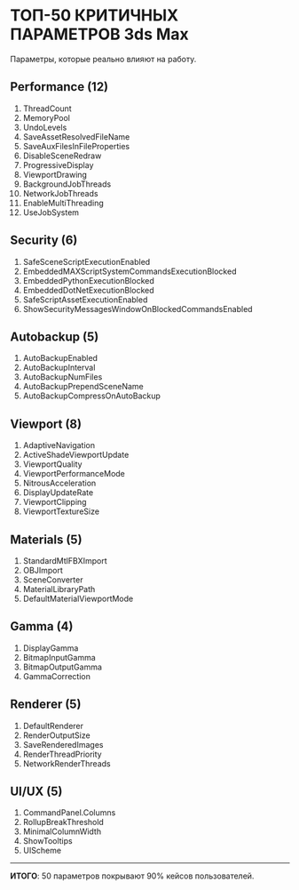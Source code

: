 # ТОП-50 КРИТИЧНЫХ ПАРАМЕТРОВ 3ds Max

Параметры, которые реально влияют на работу.

## Performance (12)
1. ThreadCount
2. MemoryPool
3. UndoLevels
4. SaveAssetResolvedFileName
5. SaveAuxFilesInFileProperties
6. DisableSceneRedraw
7. ProgressiveDisplay
8. ViewportDrawing
9. BackgroundJobThreads
10. NetworkJobThreads
11. EnableMultiThreading
12. UseJobSystem

## Security (6)
1. SafeSceneScriptExecutionEnabled
2. EmbeddedMAXScriptSystemCommandsExecutionBlocked
3. EmbeddedPythonExecutionBlocked
4. EmbeddedDotNetExecutionBlocked
5. SafeScriptAssetExecutionEnabled
6. ShowSecurityMessagesWindowOnBlockedCommandsEnabled

## Autobackup (5)
1. AutoBackupEnabled
2. AutoBackupInterval
3. AutoBackupNumFiles
4. AutoBackupPrependSceneName
5. AutoBackupCompressOnAutoBackup

## Viewport (8)
1. AdaptiveNavigation
2. ActiveShadeViewportUpdate
3. ViewportQuality
4. ViewportPerformanceMode
5. NitrousAcceleration
6. DisplayUpdateRate
7. ViewportClipping
8. ViewportTextureSize

## Materials (5)
1. StandardMtlFBXImport
2. OBJImport
3. SceneConverter
4. MaterialLibraryPath
5. DefaultMaterialViewportMode

## Gamma (4)
1. DisplayGamma
2. BitmapInputGamma
3. BitmapOutputGamma
4. GammaCorrection

## Renderer (5)
1. DefaultRenderer
2. RenderOutputSize
3. SaveRenderedImages
4. RenderThreadPriority
5. NetworkRenderThreads

## UI/UX (5)
1. CommandPanel.Columns
2. RollupBreakThreshold
3. MinimalColumnWidth
4. ShowTooltips
5. UIScheme

---

**ИТОГО**: 50 параметров покрывают 90% кейсов пользователей.

